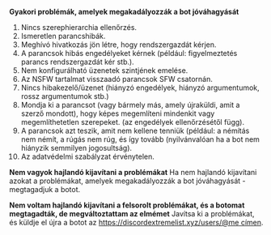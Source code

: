 **Gyakori problémák, amelyek megakadályozzák a bot jóváhagyását**
1. Nincs szerephierarchia ellenőrzés.
2. Ismeretlen parancshibák.
3. Meghívó hivatkozás jön létre, hogy rendszergazdát kérjen.
4. A parancsok hibás engedélyeket kérnek (például: figyelmeztetés parancs rendszergazdát kér stb.).
5. Nem konfigurálható üzenetek szintjének emelése.
6. Az NSFW tartalmat visszaadó parancsok SFW csatornán.
7. Nincs hibakezelő/üzenet (hiányzó engedélyek, hiányzó argumentumok, rossz argumentumok stb.)
8. Mondja ki a parancsot (vagy bármely más, amely újraküldi, amit a szerző mondott), hogy képes megemlíteni mindenkit vagy megemlíthetetlen szerepeket. (az engedélyek ellenőrzésétől függ).
9. A parancsok azt teszik, amit nem kellene tenniük (például: a némítás nem némít, a rúgás nem rúg, és így tovább (nyilvánvalóan ha a bot nem hiányzik semmilyen jogosultság).
10. Az adatvédelmi szabályzat érvénytelen.

**Nem vagyok hajlandó kijavítani a problémákat** Ha nem hajlandó kijavítani azokat a problémákat, amelyek megakadályozzák a bot jóváhagyását - megtagadjuk a botot.

**Nem voltam hajlandó kijavítani a felsorolt problémákat, és a botomat megtagadták, de megváltoztattam az elmémet** Javítsa ki a problémákat, és küldje el újra a botot az [https://discordextremelist.xyz/users/@me címen](https://discordextremelist.xyz/users/@me).